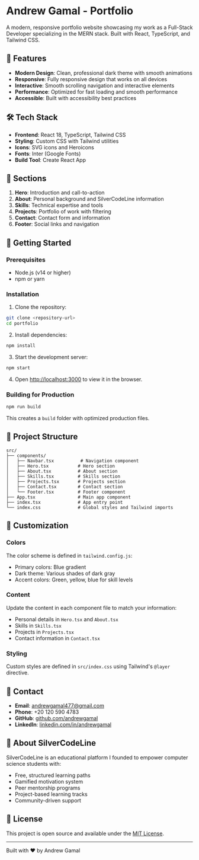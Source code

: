 # Andrew Gamal - Portfolio

A modern, responsive portfolio website showcasing my work as a Full-Stack Developer specializing in the MERN stack. Built with React, TypeScript, and Tailwind CSS.

## 🚀 Features

- **Modern Design**: Clean, professional dark theme with smooth animations
- **Responsive**: Fully responsive design that works on all devices
- **Interactive**: Smooth scrolling navigation and interactive elements
- **Performance**: Optimized for fast loading and smooth performance
- **Accessible**: Built with accessibility best practices

## 🛠️ Tech Stack

- **Frontend**: React 18, TypeScript, Tailwind CSS
- **Styling**: Custom CSS with Tailwind utilities
- **Icons**: SVG icons and Heroicons
- **Fonts**: Inter (Google Fonts)
- **Build Tool**: Create React App

## 📱 Sections

1. **Hero**: Introduction and call-to-action
2. **About**: Personal background and SilverCodeLine information
3. **Skills**: Technical expertise and tools
4. **Projects**: Portfolio of work with filtering
5. **Contact**: Contact form and information
6. **Footer**: Social links and navigation

## 🚀 Getting Started

### Prerequisites

- Node.js (v14 or higher)
- npm or yarn

### Installation

1. Clone the repository:
```bash
git clone <repository-url>
cd portfolio
```

2. Install dependencies:
```bash
npm install
```

3. Start the development server:
```bash
npm start
```

4. Open [http://localhost:3000](http://localhost:3000) to view it in the browser.

### Building for Production

```bash
npm run build
```

This creates a `build` folder with optimized production files.

## 📁 Project Structure

```
src/
├── components/
│   ├── Navbar.tsx          # Navigation component
│   ├── Hero.tsx           # Hero section
│   ├── About.tsx          # About section
│   ├── Skills.tsx         # Skills section
│   ├── Projects.tsx       # Projects section
│   ├── Contact.tsx        # Contact section
│   └── Footer.tsx         # Footer component
├── App.tsx                # Main app component
├── index.tsx              # App entry point
└── index.css              # Global styles and Tailwind imports
```

## 🎨 Customization

### Colors
The color scheme is defined in `tailwind.config.js`:
- Primary colors: Blue gradient
- Dark theme: Various shades of dark gray
- Accent colors: Green, yellow, blue for skill levels

### Content
Update the content in each component file to match your information:
- Personal details in `Hero.tsx` and `About.tsx`
- Skills in `Skills.tsx`
- Projects in `Projects.tsx`
- Contact information in `Contact.tsx`

### Styling
Custom styles are defined in `src/index.css` using Tailwind's `@layer` directive.

## 📧 Contact

- **Email**: andrewgamal477@gmail.com
- **Phone**: +20 120 590 4783
- **GitHub**: [github.com/andrewgamal](https://github.com/andrewgamal)
- **LinkedIn**: [linkedin.com/in/andrewgamal](https://linkedin.com/in/andrewgamal)

## 🌟 About SilverCodeLine

SilverCodeLine is an educational platform I founded to empower computer science students with:
- Free, structured learning paths
- Gamified motivation system
- Peer mentorship programs
- Project-based learning tracks
- Community-driven support

## 📄 License

This project is open source and available under the [MIT License](LICENSE).

---

Built with ❤️ by Andrew Gamal
